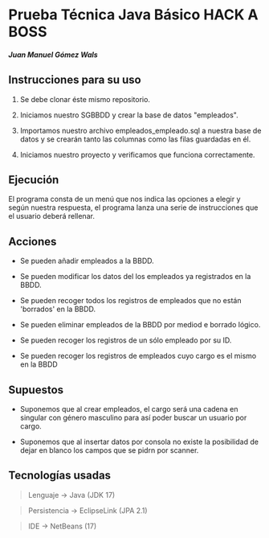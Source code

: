 # Prueba Técnica Java Básico HACK A BOSS

##### Juan Manuel Gómez Wals

## Instrucciones para su uso

1. Se debe clonar éste mismo repositorio.

2. Iniciamos nuestro SGBBDD y crear la base de datos "empleados".

3. Importamos nuestro archivo empleados_empleado.sql a nuestra base de datos y se crearán tanto las columnas como las filas guardadas en él.

4. Iniciamos nuestro proyecto y verificamos que funciona correctamente.

## Ejecución

El programa consta de un menú que nos indica las opciones a elegir y según nuestra respuesta, el programa lanza una serie de instrucciones que el usuario deberá rellenar.

## Acciones

- Se pueden añadir empleados a la BBDD.

- Se pueden modificar los datos del los empleados ya registrados en la BBDD.

- Se pueden recoger todos los registros de empleados que no están 'borrados' en la BBDD.

- Se pueden eliminar empleados de la BBDD por mediod e borrado lógico.

- Se pueden recoger los registros de un sólo empleado por su ID.

- Se pueden recoger los registros de empleados cuyo cargo es el mismo en la BBDD

## Supuestos

- Suponemos que al crear empleados, el cargo será una cadena en singular con género masculino para así poder buscar un usuario por cargo.

- Suponemos que al insertar datos por consola no existe la posibilidad de dejar en blanco los campos que se pidrn por scanner.

## Tecnologías usadas

> Lenguaje -> Java (JDK 17)

> Persistencia -> EclipseLink (JPA 2.1)

> IDE -> NetBeans (17)